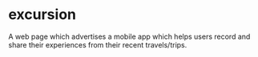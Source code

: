 # excursion
A web page which advertises a mobile app which helps users record and share their experiences from their recent travels/trips.

